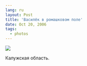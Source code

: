 ```yaml
---
lang: ru
layout: Post
title: 'Василёк в ромашковом поле'
date: Oct 20, 2006
tags:
  - photos
---
```


![](/images/blog/Sapegin-Artem-20D-2006-07-22-226-2700-lj.jpg)

Калужская область.
